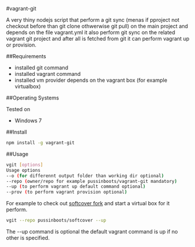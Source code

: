 #vagrant-git

A very thiny nodejs script that perform a git sync (menas if pproject not checkout before than git clone othwerwise git pull) on the main project and depends on the file vagrant.yml it also perform git sync on the related vagrant git project and after all is fetched from git it can perform vagrant up or provision.

##Requirements
* installed git command
* installed vagrant command
* installed vm provider depends on the vagrant box (for example virtualbox)

##Operating Systems

Tested on
* Windows 7

##Install

```bash
npm install -g vagrant-git
```

##Usage

```bash
vgit [options]
Usage options 
--o (for differennt output folder than working dir optional)  
--repo (owner/repo for example pussinboots/vagrant-git mandatory) 
--up (to perform vagrant up default command optional) 
--prov (to perform vagrant provision optional)
```

For example to check out [softcover fork](https://github.com/pussinboots/softcover) and start a virtual box for it perform.
```bash
vgit --repo pussinboots/softcover --up
```

The --up command is optional the default vagrant command is up if no other is specified.
